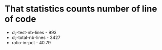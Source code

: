 # That statistics counts number of line of code
* clj-test-nb-lines - 993
* clj-total-nb-lines - 3427
* ratio-in-pct - 40.79